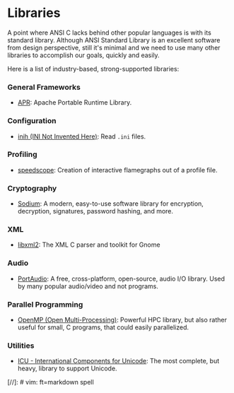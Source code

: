 Libraries
=========

A point where ANSI C lacks behind other popular languages is with its standard library.
Although ANSI Standard Library is an excellent software from design perspective,
still it's minimal and we need to use many other libraries to accomplish our goals,
quickly and easily.

Here is a list of industry-based, strong-supported libraries:


### General Frameworks ###

 - [APR](https://github.com/apache/apr):
   Apache Portable Runtime Library.


### Configuration ###

 - [inih (INI Not Invented Here)](https://github.com/benhoyt/inih):
   Read `.ini` files.

### Profiling ###

 - [speedscope](https://www.speedscope.app/):
   Creation of interactive flamegraphs out of a profile file.


### Cryptography ###

 - [Sodium](https://doc.libsodium.org/):
   A modern, easy-to-use software library for encryption, decryption,
   signatures, password hashing, and more.


### XML ###

 - [libxml2](http://xmlsoft.org/):
   The XML C parser and toolkit for Gnome


### Audio ###

 - [PortAudio](http://www.portaudio.com/):
   A free, cross-platform, open-source, audio I/O library.
   Used by many popular audio/video and not programs.


### Parallel Programming ###

 - [OpenMP (Open Multi-Processing)](http://www.openmp.org):
   Powerful HPC library, but also rather useful for small, C programs, that
   could easily parallelized.


### Utilities ###

 - [ICU - International Components for Unicode](http://site.icu-project.org/):
   The most complete, but heavy, library to support Unicode.


[//]:	# vim: ft=markdown spell
